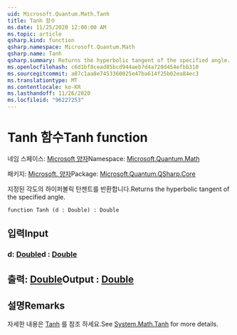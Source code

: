 ```yaml
---
uid: Microsoft.Quantum.Math.Tanh
title: Tanh 함수
ms.date: 11/25/2020 12:00:00 AM
ms.topic: article
qsharp.kind: function
qsharp.namespace: Microsoft.Quantum.Math
qsharp.name: Tanh
qsharp.summary: Returns the hyperbolic tangent of the specified angle.
ms.openlocfilehash: c6d1bf8cead85bcd944aeb7d4a720d454efbb310
ms.sourcegitcommit: a87c1aa8e7453360025e47ba614f25b02ea84ec3
ms.translationtype: MT
ms.contentlocale: ko-KR
ms.lasthandoff: 11/26/2020
ms.locfileid: "96227253"
---
```

# <a name="tanh-function"></a><span data-ttu-id="79c4f-102">Tanh 함수</span><span class="sxs-lookup"><span data-stu-id="79c4f-102">Tanh function</span></span>

<span data-ttu-id="79c4f-103">네임 스페이스: [Microsoft 양자](xref:Microsoft.Quantum.Math)</span><span class="sxs-lookup"><span data-stu-id="79c4f-103">Namespace: [Microsoft.Quantum.Math](xref:Microsoft.Quantum.Math)</span></span>

<span data-ttu-id="79c4f-104">패키지: [Microsoft. 양자](https://nuget.org/packages/Microsoft.Quantum.QSharp.Core)</span><span class="sxs-lookup"><span data-stu-id="79c4f-104">Package: [Microsoft.Quantum.QSharp.Core](https://nuget.org/packages/Microsoft.Quantum.QSharp.Core)</span></span>


<span data-ttu-id="79c4f-105">지정된 각도의 하이퍼볼릭 탄젠트를 반환합니다.</span><span class="sxs-lookup"><span data-stu-id="79c4f-105">Returns the hyperbolic tangent of the specified angle.</span></span>

```qsharp
function Tanh (d : Double) : Double
```


## <a name="input"></a><span data-ttu-id="79c4f-106">입력</span><span class="sxs-lookup"><span data-stu-id="79c4f-106">Input</span></span>

### <a name="d--double"></a><span data-ttu-id="79c4f-107">d: [Double](xref:microsoft.quantum.lang-ref.double)</span><span class="sxs-lookup"><span data-stu-id="79c4f-107">d : [Double](xref:microsoft.quantum.lang-ref.double)</span></span>





## <a name="output--double"></a><span data-ttu-id="79c4f-108">출력: [Double](xref:microsoft.quantum.lang-ref.double)</span><span class="sxs-lookup"><span data-stu-id="79c4f-108">Output : [Double](xref:microsoft.quantum.lang-ref.double)</span></span>



## <a name="remarks"></a><span data-ttu-id="79c4f-109">설명</span><span class="sxs-lookup"><span data-stu-id="79c4f-109">Remarks</span></span>

<span data-ttu-id="79c4f-110">자세한 내용은 [Tanh](https://docs.microsoft.com/dotnet/api/system.math.tanh) 를 참조 하세요.</span><span class="sxs-lookup"><span data-stu-id="79c4f-110">See [System.Math.Tanh](https://docs.microsoft.com/dotnet/api/system.math.tanh) for more details.</span></span>